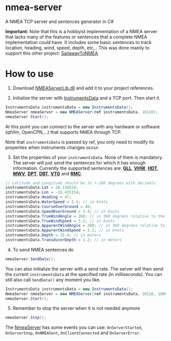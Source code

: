 # nmea-server
A NMEA TCP server and sentences generator in C#

**Important:** Note that this is a hobbyist implementation of a NMEA server that lacks many of the features or sentences that a complete NMEA implementation could have. It includes some basic sentences to track location, heading, wind, speed, depth, etc,.. This was done mainly to support this other project: [SailawayToNMEA](https://github.com/expilu/sailaway-api-to-nmea)

# How to use

1. Download [NMEAServerLib.dll](https://github.com/expilu/nmea-server/releases/download/v1.0.0.0/NMEAServerLib.dll) and add it to your project references.

2. Initialize the server with [InstrumentsData](https://github.com/expilu/nmea-server/blob/v1.0.0.0/NMEAServerLib/InstrumentsData.cs) and a TCP port. Then start it.
```C#
InstrumentsData instrumentsData = new InstrumentsData(); 
NmeaServer nmeaServer = new NMEAServer(ref instrumentsData, 10110);
nmeaServer.Start();
```
At this point you can connect to the server with any hardware or software (qtVlm, OpenCPN,...) that supports NMEA through TCP.

Note that `instrumentsData` is passed by ref, you only need to modify its properties when instruments changes occur.

3. Set the properties of your `instrumentsData`. None of them is mandatory. The server will just send the sentences for which it has enough information. Currently the supported sentences are: **[GLL](http://www.catb.org/gpsd/NMEA.html#_gll_geographic_position_latitude_longitude)**, **[VHW](http://www.catb.org/gpsd/NMEA.html#_vhw_water_speed_and_heading)**, **[HDT](http://www.catb.org/gpsd/NMEA.html#_hdt_heading_true)**, **[MWV](http://www.catb.org/gpsd/NMEA.html#_mwv_wind_speed_and_angle)**, **[DPT](http://www.catb.org/gpsd/NMEA.html#_dpt_depth_of_water)**, **[DBT](http://www.catb.org/gpsd/NMEA.html#_dbt_depth_below_transducer)**, **[VTG](http://www.catb.org/gpsd/NMEA.html#_vtg_track_made_good_and_ground_speed)** and **[RMC](http://www.catb.org/gpsd/NMEA.html#_rmc_recommended_minimum_navigation_information)**.
```C#
// Latitude and Longitude should be in +-180 degrees with decimals
instrumentsData.Lat = 28.134529;
instrumentsData.Lon = -15.435154;
instrumentsData.Heading = 47;
instrumentsData.WaterSpeed = 3.5; // in knots
instrumentsData.CourseOverGround = 48;
instrumentsData.SpeedOverGround = 3.4; // in knots
instrumentsData.TrueWindAngle = 260; // in 360 degrees relative to the heading
instrumentsData.TrueWindSpeed = 3.2; // in knots
instrumentsData.ApparentWindAngle = 260; // in 360 degrees relative to the heading
instrumentsData.ApparentWindSpeed = 3.2; // in knots
instrumentsData.Depth = 15.4; // in meters
instrumentsData.TransducerDepth = 1.2; // in meters
```

4. To send NMEA sentences do
```C#
nmeaServer.SendData();
```
You can also initialize the server with a send rate. The server will then send the current `instrumentsData` at the specified rate (in milliseconds). You can still also call `SendData()` any moment you like.
```C#
InstrumentsData instrumentsData = new InstrumentsData(); 
NmeaServer nmeaServer = new NMEAServer(ref instrumentsData, 10110, 10000); // send data every 10 seconds
nmeaServer.Start();
```

5. Remember to stop the server when it is not needed anymore
```C#
nmeaServer.Stop();
```

The [NmeaServer](https://github.com/expilu/nmea-server/blob/v1.0.0.0/NMEAServerLib/NMEAServer.cs) has some events you can use: `OnServerStarted`, `OnServerStop`, `OnNMEASent`, `OnClientConnected` and `OnServerError`.
